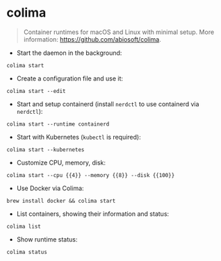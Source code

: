 # colima

> Container runtimes for macOS and Linux with minimal setup.
> More information: <https://github.com/abiosoft/colima>.

- Start the daemon in the background:

`colima start`

- Create a configuration file and use it:

`colima start --edit`

- Start and setup containerd (install `nerdctl` to use containerd via `nerdctl`):

`colima start --runtime containerd`

- Start with Kubernetes (`kubectl` is required):

`colima start --kubernetes`

- Customize CPU, memory, disk:

`colima start --cpu {{4}} --memory {{8}} --disk {{100}}`

- Use Docker via Colima:

`brew install docker && colima start`

- List containers, showing their information and status:

`colima list`

- Show runtime status:

`colima status`

